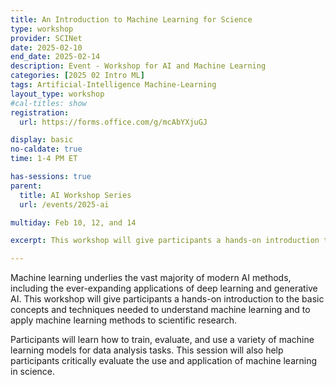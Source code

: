 ```yaml
---
title: An Introduction to Machine Learning for Science
type: workshop
provider: SCINet
date: 2025-02-10
end_date: 2025-02-14
description: Event - Workshop for AI and Machine Learning
categories: [2025 02 Intro ML] 
tags: Artificial-Intelligence Machine-Learning
layout_type: workshop
#cal-titles: show
registration: 
  url: https://forms.office.com/g/mcAbYXjuGJ

display: basic
no-caldate: true
time: 1-4 PM ET

has-sessions: true
parent: 
  title: AI Workshop Series
  url: /events/2025-ai

multiday: Feb 10, 12, and 14

excerpt: This workshop will give participants a hands-on introduction to the basic concepts and techniques needed to understand machine learning and to apply machine learning methods to scientific research.

---
```


Machine learning underlies the vast majority of modern AI methods, including the ever-expanding applications of deep learning and generative AI. This workshop will give participants a hands-on introduction to the basic concepts and techniques needed to understand machine learning and to apply machine learning methods to scientific research.

Participants will learn how to train, evaluate, and use a variety of machine learning models for data analysis tasks. This session will also help participants critically evaluate the use and application of machine learning in science.